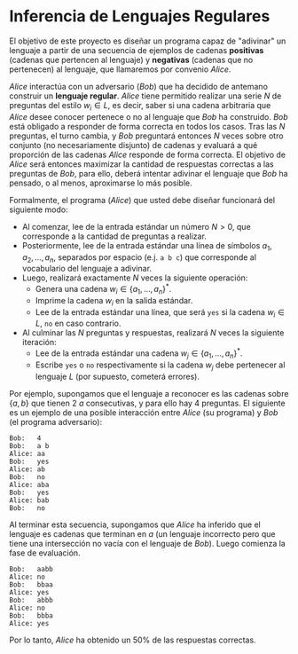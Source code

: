 # Inferencia de Lenguajes Regulares

El objetivo de este proyecto es diseñar un programa capaz de "adivinar" un lenguaje a partir de una secuencia de ejemplos de cadenas **positivas** (cadenas que pertencen al lenguaje) y **negativas** (cadenas que no pertenecen) al lenguaje, que llamaremos por convenio *Alice*.

*Alice* interactúa con un adversario (*Bob*) que ha decidido de antemano construir un **lenguaje regular**. *Alice* tiene permitido realizar una serie $N$ de preguntas del estilo $w_i \in L$, es decir, saber si una cadena arbitraria que *Alice* desee conocer pertenece o no al lenguaje que *Bob* ha construido. *Bob* está obligado a responder de forma correcta en todos los casos. Tras las $N$ preguntas, el turno cambia, y *Bob* preguntará entonces $N$ veces sobre otro conjunto (no necesariamente disjunto) de cadenas y evaluará a qué proporción de las cadenas *Alice* responde de forma correcta. El objetivo de *Alice* será entonces maximizar la cantidad de respuestas correctas a las preguntas de *Bob*, para ello, deberá intentar adivinar el lenguaje que *Bob* ha pensado, o al menos, aproximarse lo más posible.

Formalmente, el programa (*Alice*) que usted debe diseñar funcionará del siguiente modo:

- Al comenzar, lee de la entrada estándar un número $N > 0$, que corresponde a la cantidad de preguntas a realizar.
- Posteriormente, lee de la entrada estándar una línea de símbolos $a_1, a_2, \ldots, a_n$, separados por espacio (e.j. `a b c`) que corresponde al vocabulario del lenguaje a adivinar.
- Luego, realizará exactamente $N$ veces la siguiente operación:
    - Genera una cadena $w_i \in \{a_1, \ldots, a_n\}^*$.
    - Imprime la cadena $w_i$ en la salida estándar.
    - Lee de la entrada estándar una línea, que será `yes` si la cadena $w_i \in L$, `no` en caso contrario.
- Al culminar las $N$ preguntas y respuestas, realizará $N$ veces la siguiente iteración:
    - Lee de la entrada estándar una cadena $w_j \in \{a_1, \ldots, a_n\}^*$.
    - Escribe `yes` o `no` respectivamente si la cadena $w_j$ debe pertenecer al lenguaje $L$ (por supuesto, cometerá errores).

Por ejemplo, supongamos que el lenguaje a reconocer es las cadenas sobre $\{a,b\}$ que tienen 2 $a$ consecutivas, y para ello hay 4 preguntas. El siguiente es un ejemplo de una posible interacción entre *Alice* (su programa) y *Bob* (el programa adversario):

    Bob:   4
    Bob:   a b
    Alice: aa
    Bob:   yes
    Alice: ab
    Bob:   no
    Alice: aba
    Bob:   yes
    Alice: bab
    Bob:   no

Al terminar esta secuencia, supongamos que *Alice* ha inferido que el lenguaje es cadenas que terminan en $a$ (un lenguaje incorrecto pero que tiene una intersección no vacía con el lenguaje de *Bob*). Luego comienza la fase de evaluación.

    Bob:   aabb
    Alice: no
    Bob:   bbaa
    Alice: yes
    Bob:   abbb
    Alice: no
    Bob:   bbba
    Alice: yes

Por lo tanto, *Alice* ha obtenido un $50\%$ de las respuestas correctas.
